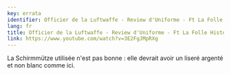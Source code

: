 ```yaml
---
key: errata
identifier: Officier de la Luftwaffe - Review d'Uniforme - Ft La Folle Histoire
lang: fr
title: Officier de la Luftwaffe - Review d'Uniforme - Ft La Folle Histoire
link: https://www.youtube.com/watch?v=3E2FgJMpRXg
---
```


La Schirmmütze utilisée n'est pas bonne : elle devrait avoir un liseré argenté et non blanc comme ici.
